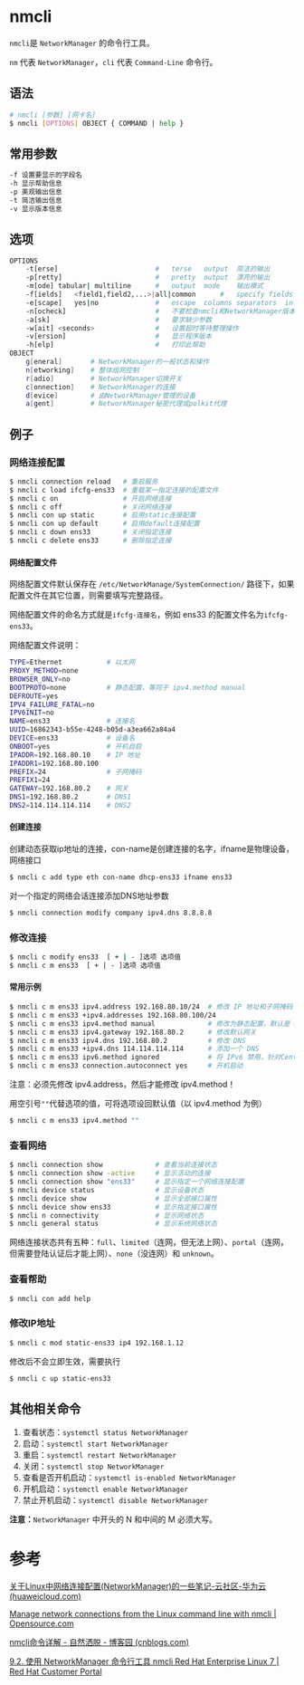 # nmcli

`nmcli`是 `NetworkManager` 的命令行工具。

`nm` 代表 `NetworkManager`，`cli` 代表 `Command-Line` 命令行。

## 语法

```bash
# nmcli [参数] [网卡名]
$ nmcli [OPTIONS] OBJECT { COMMAND | help }
```

## 常用参数

```bash
-f 设置要显示的字段名
-h 显示帮助信息
-p 美观输出信息
-t 简洁输出信息
-v 显示版本信息
```

## 选项

```bash
OPTIONS
	-t[erse]						#	terse	output	简洁的输出
	-p[retty]						#	pretty	output	漂亮的输出
	-m[ode]	tabular| multiline		#	output	mode	输出模式
	-f[ields]	<field1,field2,...>|all|common		#	specify	fields	to	output 指定要输出的字段
	-e[scape]	yes|no				#	escape	columns	separators	in values	在值中转义列分隔符
	-n[ocheck]						#	不要检查nmcli和NetworkManager版本
	-a[sk]							#	要求缺少参数
	-w[ait]	<seconds>				#	设置超时等待整理操作
	-v[ersion]						#	显示程序版本
	-h[elp]							#	打印此帮助
OBJECT
	g[eneral]       # NetworkManager的一般状态和操作
  	n[etworking]    # 整体组网控制
  	r[adio]         # NetworkManager切换开关
  	c[onnection]    # NetworkManager的连接
  	d[evice]        # 由NetworkManager管理的设备
  	a[gent]         # NetworkManager秘密代理或polkit代理
```

## 例子

### 网络连接配置

```bash
$ nmcli connection reload	# 重启服务
$ nmcli c load ifcfg-ens33	# 重载某一指定连接的配置文件
$ nmcli c on				# 开启网络连接
$ nmcli c off				# 关闭网络连接
$ nmcli con up static       # 启用static连接配置
$ nmcli con up default      # 启用default连接配置 
$ nmcli c down ens33		# 关闭指定连接
$ nmcli c delete ens33		# 删除指定连接
```

#### 网络配置文件

网络配置文件默认保存在 `/etc/NetworkManage/SystemConnection/` 路径下，如果配置文件在其它位置，则需要填写完整路径。

网络配置文件的命名方式就是`ifcfg-连接名`，例如 ens33 的配置文件名为`ifcfg-ens33`。

网络配置文件说明：

```bash
TYPE=Ethernet           # 以太网
PROXY_METHOD=none
BROWSER_ONLY=no
BOOTPROTO=none          # 静态配置，等同于 ipv4.method manual
DEFROUTE=yes
IPV4_FAILURE_FATAL=no
IPV6INIT=no
NAME=ens33              # 连接名
UUID=16862343-b55e-4248-b05d-a3ea662a84a4
DEVICE=ens33            # 设备名
ONBOOT=yes              # 开机自启
IPADDR=192.168.80.10    # IP 地址
IPADDR1=192.168.80.100
PREFIX=24               # 子网掩码
PREFIX1=24
GATEWAY=192.168.80.2    # 网关
DNS1=192.168.80.2       # DNS1
DNS2=114.114.114.114    # DNS2
```

#### 创建连接

创建动态获取ip地址的连接，con-name是创建连接的名字，ifname是物理设备，网络接口

```bash
$ nmcli c add type eth con-name dhcp-ens33 ifname ens33
```

对一个指定的网络会话连接添加DNS地址参数

```bash
$ nmcli connection modify company ipv4.dns 8.8.8.8
```

### 修改连接

```bash
$ nmcli c modify ens33  [ + | - ]选项 选项值
$ nmcli c m ens33  [ + | - ]选项 选项值
```

#### 常用示例

```bash
$ nmcli c m ens33 ipv4.address 192.168.80.10/24  # 修改 IP 地址和子网掩码
$ nmcli c m ens33 +ipv4.addresses 192.168.80.100/24
$ nmcli c m ens33 ipv4.method manual             # 修改为静态配置，默认是 auto
$ nmcli c m ens33 ipv4.gateway 192.168.80.2      # 修改默认网关
$ nmcli c m ens33 ipv4.dns 192.168.80.2          # 修改 DNS
$ nmcli c m ens33 +ipv4.dns 114.114.114.114      # 添加一个 DNS
$ nmcli c m ens33 ipv6.method ignored            # 将 IPv6 禁用，针对CentOS8，三个可选项：disabled、auto、manual
$ nmcli c m ens33 connection.autoconnect yes     # 开机启动
```

注意：必须先修改 ipv4.address，然后才能修改 ipv4.method！

用空引号`""`代替选项的值，可将选项设回默认值（以 ipv4.method 为例）

```bash
$ nmcli c m ens33 ipv4.method ""
```

### 查看网络

```bash
$ nmcli connection show				# 查看当前连接状态
$ nmcli connection show -active		# 显示活动的连接
$ nmcli connection show "ens33"		# 显示指定一个网络连接配置
$ nmcli device status				# 显示设备状态
$ nmcli device show					# 显示全部接口属性
$ nmcli device show ens33			# 显示指定接口属性
$ nmcli n connectivity				# 显示网络状态
$ nmcli general status				# 显示系统网络状态
```

网络连接状态共有五种：`full`、`limited`（连网，但无法上网）、`portal`（连网，但需要登陆认证后才能上网）、`none`（没连网）和 `unknown`。

### 查看帮助

```bash
$ nmcli con add help
```

### 修改IP地址

```bash
$ nmcli c mod static-ens33 ip4 192.168.1.12
```

修改后不会立即生效，需要执行

```bash
$ nmcli c up static-ens33
```

## 其他相关命令

1. 查看状态：`systemctl status NetworkManager`
2. 启动：`systemctl start NetworkManager`
3. 重启：`systemctl restart NetworkManager`
4. 关闭：`systemctl stop NetworkManager`
5. 查看是否开机启动：`systemctl is-enabled NetworkManager`
6. 开机启动：`systemctl enable NetworkManager`
7. 禁止开机启动：`systemctl disable NetworkManager`

**注意：**`NetworkManager` 中开头的 N 和中间的 M 必须大写。

# 参考

[关于Linux中网络连接配置(NetworkManager)的一些笔记-云社区-华为云 (huaweicloud.com)](https://bbs.huaweicloud.com/blogs/345720)

[Manage network connections from the Linux command line with nmcli | Opensource.com](https://opensource.com/article/20/7/nmcli)

[nmcli命令详解 - 自然洒脱 - 博客园 (cnblogs.com)](https://www.cnblogs.com/caibao666/p/12321888.html)

[9.2. 使用 NetworkManager 命令行工具 nmcli Red Hat Enterprise Linux 7 | Red Hat Customer Portal](https://access.redhat.com/documentation/zh-cn/red_hat_enterprise_linux/7/html/networking_guide/sec-network_bridging_using_the_networkmanager_command_line_tool_nmcli)